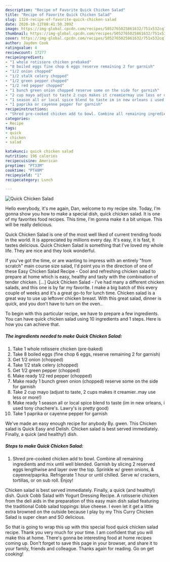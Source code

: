 ```yaml
---
description: "Recipe of Favorite Quick Chicken Salad"
title: "Recipe of Favorite Quick Chicken Salad"
slug: 1324-recipe-of-favorite-quick-chicken-salad
date: 2020-10-12T08:41:50.209Z
image: https://img-global.cpcdn.com/recipes/5052765025861632/751x532cq70/quick-chicken-salad-recipe-main-photo.jpg
thumbnail: https://img-global.cpcdn.com/recipes/5052765025861632/751x532cq70/quick-chicken-salad-recipe-main-photo.jpg
cover: https://img-global.cpcdn.com/recipes/5052765025861632/751x532cq70/quick-chicken-salad-recipe-main-photo.jpg
author: Jayden Cook
ratingvalue: 4
reviewcount: 17277
recipeingredient:
- "1 whole rotissere chicken prebaked"
- "8 boiled eggs fine chop 6 eggs reserve remaining 2 for garnish"
- "1/2 onion chopped"
- "1/2 stalk celery chopped"
- "1/2 green pepper chopped"
- "1/2 red pepper chopped"
- "1 bunch green onion chopped reserve some on the side for garnish"
- "2 cup mayo adjust to taste 2 cups makes it creamiermay use less or more"
- "1 season all or local spice blend to taste im in new orleans i used tony chacheres Lawrys is pretty good"
- "1 paprika or cayenne pepper for garnish"
recipeinstructions:
- "Shred pre-cooked chicken add to bowl. Combine all remaining ingredients and mix until well blended. Garnish by slicing 2 reserved eggs lengthwise and layer over the top. Sprinkle w/ green onions, &amp; cayenne/paprika. Refrigerate 1 hour or until chilled. Serve w/ crackers, tortillas, or on sub roll. Enjoy!"
categories:
- Recipe
tags:
- quick
- chicken
- salad

katakunci: quick chicken salad 
nutrition: 196 calories
recipecuisine: American
preptime: "PT33M"
cooktime: "PT48M"
recipeyield: "1"
recipecategory: Lunch

---
```



![Quick Chicken Salad](https://img-global.cpcdn.com/recipes/5052765025861632/751x532cq70/quick-chicken-salad-recipe-main-photo.jpg)

Hello everybody, it's me again, Dan, welcome to my recipe site. Today, I'm gonna show you how to make a special dish, quick chicken salad. It is one of my favorites food recipes. This time, I'm gonna make it a bit unique. This will be really delicious.

Quick Chicken Salad is one of the most well liked of current trending foods in the world. It is appreciated by millions every day. It's easy, it is fast, it tastes delicious. Quick Chicken Salad is something that I've loved my whole life. They are nice and they look wonderful.

If you&#39;ve got the time, or are wanting to impress with an entirely &#34;from scratch&#34; main course size salad, I&#39;d point you in the direction of one of these Easy Chicken Salad Recipe - Cool and refreshing chicken salad to prepare at home which is easy, healthy and tasty with the combination of tender chicken. […] Quick Chicken Salad - I&#39;ve had many a different chicken salads, and this one is by far my favorite. I make a big batch of this every couple of weeks and it&#39;s a great go-to for lunch time. Chicken salad is a great way to use up leftover chicken breast. With this great salad, dinner is quick, and you don&#39;t have to turn on the oven..


To begin with this particular recipe, we have to prepare a few ingredients. You can have quick chicken salad using 10 ingredients and 1 steps. Here is how you can achieve that.

<!--inarticleads1-->

##### The ingredients needed to make Quick Chicken Salad:

1. Take 1 whole rotissere chicken (pre-baked)
1. Take 8 boiled eggs (fine chop 6 eggs, reserve remaining 2 for garnish)
1. Get 1/2 onion (chopped)
1. Take 1/2 stalk celery (chopped)
1. Get 1/2 green pepper (chopped)
1. Make ready 1/2 red pepper (chopped)
1. Make ready 1 bunch green onion (chopped) reserve some on the side for garnish
1. Take 2 cup mayo (adjust to taste, 2 cups makes it creamier..may use less or more!)
1. Make ready 1 season all or local spice blend to taste (im in new orleans, i used tony chachere&#39;s. Lawry&#39;s is pretty good)
1. Take 1 paprika or cayenne pepper for garnish


We&#39;ve made an easy enough recipe for anybody By. gwen. This Chicken salad is Quick Easy and Delish. Chicken salad is best served immediately. Finally, a quick (and healthy!) dish. 

<!--inarticleads2-->

##### Steps to make Quick Chicken Salad:

1. Shred pre-cooked chicken add to bowl. Combine all remaining ingredients and mix until well blended. Garnish by slicing 2 reserved eggs lengthwise and layer over the top. Sprinkle w/ green onions, &amp; cayenne/paprika. Refrigerate 1 hour or until chilled. Serve w/ crackers, tortillas, or on sub roll. Enjoy!


Chicken salad is best served immediately. Finally, a quick (and healthy!) dish. Quick Cobb Salad with Yogurt Dressing Recipe. A rotisserie chicken from the deli aids in the preparation of this easy main dish salad featuring the traditional Cobb salad toppings: blue cheese. I even let it get a little extra browned on the outside because I play by my This Curry Chicken Salad is super clean and SO delicious. 

So that is going to wrap this up with this special food quick chicken salad recipe. Thank you very much for your time. I am confident that you will make this at home. There's gonna be interesting food at home recipes coming up. Don't forget to save this page in your browser, and share it to your family, friends and colleague. Thanks again for reading. Go on get cooking!
